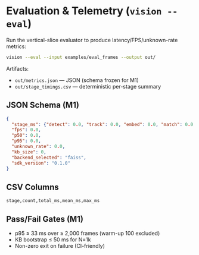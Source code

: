 # Evaluation & Telemetry (`vision --eval`)

Run the vertical-slice evaluator to produce latency/FPS/unknown-rate metrics:

```bash
vision --eval --input examples/eval_frames --output out/
```

Artifacts:

- `out/metrics.json` — JSON (schema frozen for M1)
- `out/stage_timings.csv` — deterministic per-stage summary

## JSON Schema (M1)

```json
{
  "stage_ms": {"detect": 0.0, "track": 0.0, "embed": 0.0, "match": 0.0, "overhead": 0.0},
  "fps": 0.0,
  "p50": 0.0,
  "p95": 0.0,
  "unknown_rate": 0.0,
  "kb_size": 0,
  "backend_selected": "faiss",
  "sdk_version": "0.1.0"
}
```

## CSV Columns

`stage,count,total_ms,mean_ms,max_ms`

## Pass/Fail Gates (M1)

- p95 ≤ 33 ms over ≥ 2,000 frames (warm-up 100 excluded)
- KB bootstrap ≤ 50 ms for N=1k
- Non-zero exit on failure (CI-friendly)
